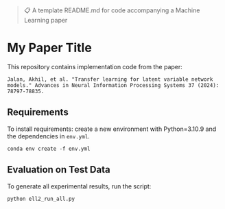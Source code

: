 >📋  A template README.md for code accompanying a Machine Learning paper

# My Paper Title

This repository contains implementation code from the paper: 
```
Jalan, Akhil, et al. "Transfer learning for latent variable network models." Advances in Neural Information Processing Systems 37 (2024): 78797-78835.
```

## Requirements

To install requirements: create a new environment with Python=3.10.9 and the dependencies in `env.yml`.

```setup
conda env create -f env.yml
```

## Evaluation on Test Data 

To generate all experimental results, run the script: 

```eval
python ell2_run_all.py
```

